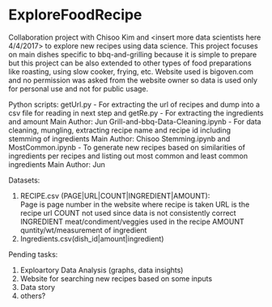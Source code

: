 # ExploreFoodRecipe
Collaboration project with Chisoo Kim and <insert more data scientists here 4/4/2017> to explore new recipes using data science.  This project focuses on main dishes specific to bbq-and-grilling because it is simple to prepare but this project can be also extended to other types of food preparations like roasting, using slow cooker, frying, etc.  Website used is bigoven.com and no permission was asked from the website owner so data is used only for personal use and not for public usage.

Python scripts:
getUrl.py - For extracting the url of recipes and dump into a csv file for reading in next step  and getRe.py - For extracting the ingredients and amount  Main Author: Jun
Grill-and-bbq-Data-Cleaning.ipynb - For data cleaning, mungling, extracting recipe name and recipe id including stemming of ingredients Main Author: Chisoo
Stemming.ipynb and MostCommon.ipynb - To generate new recipes based on similarities of ingredients per recipes and listing out most common and least common ingredients Main Author: Jun

Datasets:  
 1) RECIPE.csv   (PAGE|URL|COUNT|INGREDIENT|AMOUNT):  
 Page is page number in the website where recipe is taken
 URL is the recipe url
 COUNT not used since data is not consistently correct
 INGREDIENT meat/condiment/veggies used in the recipe
 AMOUNT quntity/wt/measurement of ingredient
 2) Ingredients.csv(dish_id|amount|ingredient)
 
Pending tasks:
1) Exploartory Data Analysis (graphs, data insights)
2) Website for searching new recipes based on some inputs
3) Data story
4) others?
